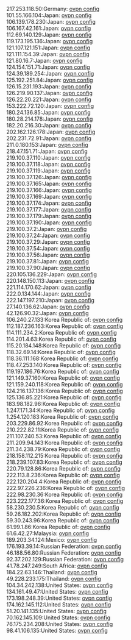 217.253.118.50:Germany: [ovpn config](vpn/217_253_118_50.ovpn)  
101.55.166.104:Japan: [ovpn config](vpn/101_55_166_104.ovpn)  
106.139.178.230:Japan: [ovpn config](vpn/106_139_178_230.ovpn)  
106.167.42.161:Japan: [ovpn config](vpn/106_167_42_161.ovpn)  
112.69.140.129:Japan: [ovpn config](vpn/112_69_140_129.ovpn)  
119.173.195.136:Japan: [ovpn config](vpn/119_173_195_136.ovpn)  
121.107.121.151:Japan: [ovpn config](vpn/121_107_121_151.ovpn)  
121.111.154.39:Japan: [ovpn config](vpn/121_111_154_39.ovpn)  
121.80.16.7:Japan: [ovpn config](vpn/121_80_16_7.ovpn)  
124.154.151.71:Japan: [ovpn config](vpn/124_154_151_71.ovpn)  
124.39.189.254:Japan: [ovpn config](vpn/124_39_189_254.ovpn)  
125.192.251.84:Japan: [ovpn config](vpn/125_192_251_84.ovpn)  
126.15.231.193:Japan: [ovpn config](vpn/126_15_231_193.ovpn)  
126.219.90.137:Japan: [ovpn config](vpn/126_219_90_137.ovpn)  
126.22.20.221:Japan: [ovpn config](vpn/126_22_20_221.ovpn)  
153.222.72.120:Japan: [ovpn config](vpn/153_222_72_120.ovpn)  
180.24.136.85:Japan: [ovpn config](vpn/180_24_136_85.ovpn)  
180.28.214.178:Japan: [ovpn config](vpn/180_28_214_178.ovpn)  
182.20.216.30:Japan: [ovpn config](vpn/182_20_216_30.ovpn)  
202.162.126.178:Japan: [ovpn config](vpn/202_162_126_178.ovpn)  
202.231.72.91:Japan: [ovpn config](vpn/202_231_72_91.ovpn)  
211.0.180.153:Japan: [ovpn config](vpn/211_0_180_153.ovpn)  
218.47.151.71:Japan: [ovpn config](vpn/218_47_151_71.ovpn)  
219.100.37.110:Japan: [ovpn config](vpn/219_100_37_110.ovpn)  
219.100.37.118:Japan: [ovpn config](vpn/219_100_37_118.ovpn)  
219.100.37.119:Japan: [ovpn config](vpn/219_100_37_119.ovpn)  
219.100.37.126:Japan: [ovpn config](vpn/219_100_37_126.ovpn)  
219.100.37.165:Japan: [ovpn config](vpn/219_100_37_165.ovpn)  
219.100.37.166:Japan: [ovpn config](vpn/219_100_37_166.ovpn)  
219.100.37.169:Japan: [ovpn config](vpn/219_100_37_169.ovpn)  
219.100.37.174:Japan: [ovpn config](vpn/219_100_37_174.ovpn)  
219.100.37.177:Japan: [ovpn config](vpn/219_100_37_177.ovpn)  
219.100.37.179:Japan: [ovpn config](vpn/219_100_37_179.ovpn)  
219.100.37.190:Japan: [ovpn config](vpn/219_100_37_190.ovpn)  
219.100.37.2:Japan: [ovpn config](vpn/219_100_37_2.ovpn)  
219.100.37.24:Japan: [ovpn config](vpn/219_100_37_24.ovpn)  
219.100.37.29:Japan: [ovpn config](vpn/219_100_37_29.ovpn)  
219.100.37.54:Japan: [ovpn config](vpn/219_100_37_54.ovpn)  
219.100.37.56:Japan: [ovpn config](vpn/219_100_37_56.ovpn)  
219.100.37.81:Japan: [ovpn config](vpn/219_100_37_81.ovpn)  
219.100.37.90:Japan: [ovpn config](vpn/219_100_37_90.ovpn)  
220.105.136.229:Japan: [ovpn config](vpn/220_105_136_229.ovpn)  
220.148.150.113:Japan: [ovpn config](vpn/220_148_150_113.ovpn)  
221.114.170.62:Japan: [ovpn config](vpn/221_114_170_62.ovpn)  
222.0.134.144:Japan: [ovpn config](vpn/222_0_134_144.ovpn)  
222.147.197.210:Japan: [ovpn config](vpn/222_147_197_210.ovpn)  
27.140.136.62:Japan: [ovpn config](vpn/27_140_136_62.ovpn)  
42.126.90.32:Japan: [ovpn config](vpn/42_126_90_32.ovpn)  
106.240.27.133:Korea Republic of: [ovpn config](vpn/106_240_27_133.ovpn)  
112.187.236.163:Korea Republic of: [ovpn config](vpn/112_187_236_163.ovpn)  
114.111.234.2:Korea Republic of: [ovpn config](vpn/114_111_234_2.ovpn)  
114.201.4.63:Korea Republic of: [ovpn config](vpn/114_201_4_63.ovpn)  
115.20.184.148:Korea Republic of: [ovpn config](vpn/115_20_184_148.ovpn)  
118.32.69.14:Korea Republic of: [ovpn config](vpn/118_32_69_14.ovpn)  
118.36.111.168:Korea Republic of: [ovpn config](vpn/118_36_111_168.ovpn)  
118.47.253.140:Korea Republic of: [ovpn config](vpn/118_47_253_140.ovpn)  
119.197.186.76:Korea Republic of: [ovpn config](vpn/119_197_186_76.ovpn)  
121.149.37.160:Korea Republic of: [ovpn config](vpn/121_149_37_160.ovpn)  
121.159.240.118:Korea Republic of: [ovpn config](vpn/121_159_240_118.ovpn)  
124.216.137.136:Korea Republic of: [ovpn config](vpn/124_216_137_136.ovpn)  
125.136.85.221:Korea Republic of: [ovpn config](vpn/125_136_85_221.ovpn)  
183.98.182.96:Korea Republic of: [ovpn config](vpn/183_98_182_96.ovpn)  
1.247.171.34:Korea Republic of: [ovpn config](vpn/1_247_171_34.ovpn)  
1.254.120.183:Korea Republic of: [ovpn config](vpn/1_254_120_183.ovpn)  
203.229.86.92:Korea Republic of: [ovpn config](vpn/203_229_86_92.ovpn)  
210.222.82.11:Korea Republic of: [ovpn config](vpn/210_222_82_11.ovpn)  
211.107.240.53:Korea Republic of: [ovpn config](vpn/211_107_240_53.ovpn)  
211.209.94.143:Korea Republic of: [ovpn config](vpn/211_209_94_143.ovpn)  
211.34.238.79:Korea Republic of: [ovpn config](vpn/211_34_238_79.ovpn)  
218.158.112.215:Korea Republic of: [ovpn config](vpn/218_158_112_215.ovpn)  
218.239.107.83:Korea Republic of: [ovpn config](vpn/218_239_107_83.ovpn)  
220.79.128.86:Korea Republic of: [ovpn config](vpn/220_79_128_86.ovpn)  
222.113.8.236:Korea Republic of: [ovpn config](vpn/222_113_8_236.ovpn)  
222.120.204.4:Korea Republic of: [ovpn config](vpn/222_120_204_4.ovpn)  
222.97.226.236:Korea Republic of: [ovpn config](vpn/222_97_226_236.ovpn)  
222.98.230.36:Korea Republic of: [ovpn config](vpn/222_98_230_36.ovpn)  
223.222.177.36:Korea Republic of: [ovpn config](vpn/223_222_177_36.ovpn)  
58.230.230.5:Korea Republic of: [ovpn config](vpn/58_230_230_5.ovpn)  
59.26.182.202:Korea Republic of: [ovpn config](vpn/59_26_182_202.ovpn)  
59.30.243.96:Korea Republic of: [ovpn config](vpn/59_30_243_96.ovpn)  
61.99.1.86:Korea Republic of: [ovpn config](vpn/61_99_1_86.ovpn)  
61.6.42.27:Malaysia: [ovpn config](vpn/61_6_42_27.ovpn)  
189.203.34.124:Mexico: [ovpn config](vpn/189_203_34_124.ovpn)  
176.193.39.14:Russian Federation: [ovpn config](vpn/176_193_39_14.ovpn)  
46.188.56.80:Russian Federation: [ovpn config](vpn/46_188_56_80.ovpn)  
92.37.202.129:Russian Federation: [ovpn config](vpn/92_37_202_129.ovpn)  
41.78.247.249:South Africa: [ovpn config](vpn/41_78_247_249.ovpn)  
184.22.63.146:Thailand: [ovpn config](vpn/184_22_63_146.ovpn)  
49.228.233.175:Thailand: [ovpn config](vpn/49_228_233_175.ovpn)  
104.34.242.138:United States: [ovpn config](vpn/104_34_242_138.ovpn)  
134.161.49.47:United States: [ovpn config](vpn/134_161_49_47.ovpn)  
173.198.248.39:United States: [ovpn config](vpn/173_198_248_39.ovpn)  
174.162.145.112:United States: [ovpn config](vpn/174_162_145_112.ovpn)  
51.20.141.135:United States: [ovpn config](vpn/51_20_141_135.ovpn)  
70.162.145.109:United States: [ovpn config](vpn/70_162_145_109.ovpn)  
76.175.234.208:United States: [ovpn config](vpn/76_175_234_208.ovpn)  
98.41.106.135:United States: [ovpn config](vpn/98_41_106_135.ovpn)  
